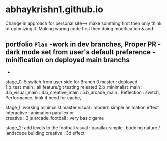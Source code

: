 # abhaykrishn1.github.io
Change in approach for personal site--> make somthing first then only think of optimizing it.
Making woring code first then doing modification & and 


portfolio `Plan`
-work in dev branches, Proper PR
-dark mode set from user's default preference
-minification on deployed main branchs
-
-

stage_0: 5 switch from user side for Branch
0.master : deployed
1.b_test_main : all feature/git testing releated
2.b_minimalist_main : 
3.b_visual_main :
4.b_creative_main :
5.b_arcade_main :
Reflection : switch, Performance, look if need for cache, 

stage_1: 
working minimalist <html> master
visual : modern simple animation effect 
interactive : animation parallex or  
creative :  3.js
arcade_football : very basic game

stage_2:
add levels to the football
visual : parallax simple- budding nature / landscape building 
creative : 3d effect
